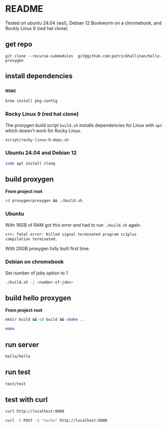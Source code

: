 # README

Tested on ubuntu 24.04 (wsl), Debian 12 Bookworm on a chromebook, and Rockly Linux 9 (red hat clone)


## get repo
```
git clone --recurse-submodules  git@github.com:patrickhallinan/hello-proxygen
```


## install dependencies

### mac

```bash
brew install pkg-config
```

### Rocky Linux 9 (red hat clone)

The proxygen build script `build.sh` installs dependencies for Linux with `apt` which doesn't work for Rocky Linux.

```bash
script/rocky-linux-9-deps.sh
```

### Ubuntu 24.04 and Debian 12

```bash
sudo apt install clang
```


## build proxygen

**From project root**

```bash
cd proxygen/proxygen && ./build.sh
```

### Ubuntu

With 16GB of RAM got this error and had to run `./build.sh` again.

```bash
c++: fatal error: Killed signal terminated program cc1plus
compilation terminated.
```

With 20GB proxygen fully built first time.

### Debian on chromebook

Set number of jobs option to 1

```bash
./build.sh -j <number-of-jobs>
```

## build hello proxygen

**From project root**

```bash
mkdir build && cd build && cmake ..
```

```bash
make
```


## run server

```bash
hello/hello
```


## run test

```bash
test/test
```


## test with curl

```bash
curl http://localhost:8080
```

```bash
curl -X POST -d "nacho" http://localhost:8080
```
